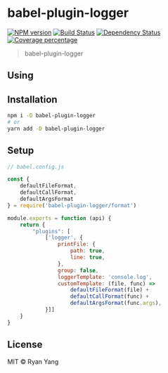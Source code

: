 # babel-plugin-logger
[![NPM version][npm-image]][npm-url] [![Build Status][travis-image]][travis-url] [![Dependency Status][daviddm-image]][daviddm-url] [![Coverage percentage][coveralls-image]][coveralls-url]
> babel-plugin-logger

## Using

## Installation

```bash
npm i -D babel-plugin-logger
# or
yarn add -D babel-plugin-logger
```

## Setup

```js
// babel.config.js

const {
    defaultFileFormat,
    defaultCallFormat,
    defaultArgsFormat
} = require('babel-plugin-logger/format')

module.exports = function (api) {
    return {
        "plugins": [
            ['logger', {
                printFile: {
                    path: true,
                    line: true,
                },
                group: false,
                loggerTemplate: 'console.log',
                customTemplate: (file, func) =>
                    defaultFileFormat(file) +
                    defaultCallFormat(func) +
                    defaultArgsFormat(func.args),
            }]]
    }
}
```

## License

MIT © Ryan Yang


[npm-image]: https://badge.fury.io/js/babel-plugin-logger.svg
[npm-url]: https://npmjs.org/package/babel-plugin-logger
[travis-image]: https://travis-ci.org/wickedev/babel-plugin-logger.svg?branch=master
[travis-url]: https://travis-ci.org/wickedev/babel-plugin-logger
[daviddm-image]: https://david-dm.org/wickedev/babel-plugin-logger.svg?theme=shields.io
[daviddm-url]: https://david-dm.org/wickedev/babel-plugin-logger
[coveralls-image]: https://coveralls.io/repos/wickedev/babel-plugin-logger/badge.svg
[coveralls-url]: https://coveralls.io/r/wickedev/babel-plugin-logger
